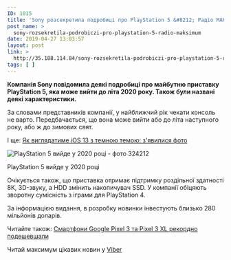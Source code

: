 ```yaml
---
ID: 1015
title: 'Sony розсекретила подробиці про PlayStation 5 &#8212; Радіо МАКСИМУМ'
post_name: >
  sony-rozsekretila-podrobiczi-pro-playstation-5-radio-maksimum
date: 2019-04-27 13:03:57
layout: post
link: >
  http://35.188.114.84/sony-rozsekretila-podrobiczi-pro-playstation-5-radio-maksimum/
tags: [ ]
---
```

 <p class="subtitle"><strong>Компанія Sony повідомила деякі подробиці про майбутню приставку PlayStation 5, яка може вийти до літа 2020 року. Також були названі деякі характеристики.</strong></p>
<p>За словами представників компанії, у найближчий рік чекати консоль не варто. Передбачається, що вона може вийти або до літа наступного року, або ж до зимових свят.</p>
<p class="read-also">І ще: <a data-url="https://maximum.fm/yak-viglyadatime-ios-13-z-temnoyu-temoyu-zyavilisya-foto_n159475" class="ajaxLink" href="https://maximum.fm/yak-viglyadatime-ios-13-z-temnoyu-temoyu-zyavilisya-foto_n159475">Як виглядатиме iOS 13 з темною темою: з'явилися фото</a></p>
<div class="news-photo" readability="7"><img alt="PlayStation 5 вийде у 2020 році - фото 324212" media-alt="324212" title="PlayStation 5 вийде у 2020 році - 324212" src="https://maximum.fm/uploads/640w_DIR/media_news/2019/04/5cc316d09352e870432750.jpg" data-ratio="0.67"><p>PlayStation 5 вийде у 2020 році</p>
</div>
<p>Очікується також, що приставка отримає підтримку роздільної здатності 8К, 3D-звуку, а HDD змінить накопичувач SSD. У компанії обіцяють зворотну сумісність з іграми для PlayStation 4.</p>
<p>За інформацією видання, в розробку новинки інвестують близько 280 мільйонів доларів.</p>
<p class="read-also">Читайте також: <a data-url="https://maximum.fm/smartfoni-google-pixel-3-ta-pixel-3-xl-rekordno-podeshevshali_n159496" class="ajaxLink" href="https://maximum.fm/smartfoni-google-pixel-3-ta-pixel-3-xl-rekordno-podeshevshali_n159496">Смартфони Google Pixel 3 та Pixel 3 XL рекордно подешевшали</a></p> <div class="follow-us-under-news" readability="6.4354838709677">Читай максимум цікавих новин у <a href="https://viber.com/maximumfmua/" target="_blank" rel="noopener noreferrer">Viber</a></div> 